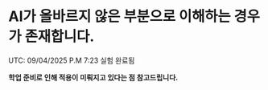 # AI가 올바르지 않은 부분으로 이해하는 경우가 존재합니다.
UTC: 09/04/2025 P.M 7:23 실험 완료됨


**학업 준비로 인해 적용이 미뤄지고 있다는 점 참고드립니다.**
